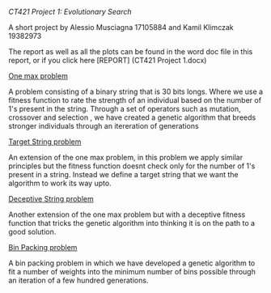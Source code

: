 *CT421 Project 1: Evolutionary Search*

A short project by Alessio Musciagna 17105884 and Kamil Klimczak 19382973

The report as well as all the plots can be found in the word doc file in this report, or if you click here [REPORT] (CT421 Project 1.docx)



[One max problem](one-max-problem-final.ipynb)

A problem consisting of a binary string that is 30 bits longs. Where we use a fitness function to rate the strength of an individual based on the number of 1's present in the string. Through a set of operators such as mutation, crossover and selection , we have created a genetic algorithm that breeds stronger individuals through an itereration of generations

[Target String problem](target-string-final.ipynb)

An extension of the one max problem, in this problem we apply similar principles but the fitness function doesnt check only for the number of 1's present in a string. Instead we define a target string that we want the algorithm to work its way upto.

[Deceptive String problem](deceptive_problem_final.ipynb)

Another extension of the one max problem but with a deceptive fitness function that tricks the genetic algorithm into thinking it is on the path to a good solution.

[Bin Packing problem](final_final_version_notebook.ipynb)

A bin packing problem in which we have developed a genetic algorithm to fit a number of weights into the minimum number of bins possible through an iteration of a few hundred generations.
